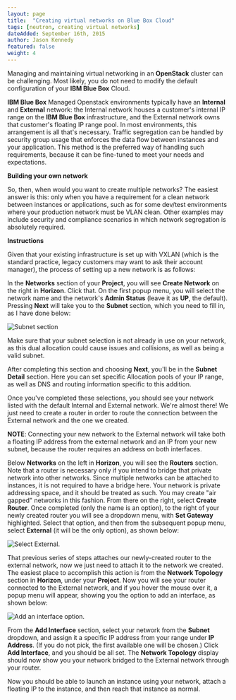 ```yaml
---
layout: page
title:  "Creating virtual networks on Blue Box Cloud"
tags: [neutron, creating virtual networks]
dateAdded: September 16th, 2015
author: Jason Kennedy
featured: false
weight: 4
---
```


Managing and maintaining virtual networking in an **OpenStack** cluster can be challenging. Most likely, you do not need to modify the default configuration of your **IBM Blue Box** Cloud.

**IBM Blue Box** Managed Openstack environments typically have an **Internal** and **External** network: the Internal network houses a customer's internal IP range on the **IBM Blue Box** infrastructure, and the External network owns that customer's floating IP range pool. In most environments, this arrangement is all that's necessary. Traffic segregation can be handled by security group usage that enforces the data flow between instances and your application. This method is the preferred way of handling such requirements, because it can be fine-tuned to meet your needs and expectations.

**Building your own network**

So, then, when would you want to create multiple networks? The easiest answer is this: only when you have a requirement for a clean network between instances or applications, such as for some dev/test environments where your production network must be VLAN clean. Other examples may include security and compliance scenarios in which network segregation is absolutely required.

**Instructions**

Given that your existing infrastructure is set up with VXLAN (which is the standard practice, legacy customers may want to ask their account manager), the process of setting up a new network is as follows:

In the **Networks** section of your **Project**, you will see **Create Network** on the right in **Horizon**. Click that. On the first popup menu, you will select the network name and the network's **Admin Status** (leave it as **UP**, the default). Pressing **Next** will take you to the **Subnet** section, which you need to fill in, as I have done below:

 ![Subnet section](https://help.bluebox.net/hc/en-us/article_attachments/202939668/Screen_Shot_2015-08-31_at_12.09.00_PM.png )

Make sure that your subnet selection is not already in use on your network, as this dual allocation could cause issues and collisions, as well as being a valid subnet.

After completing this section and choosing **Next**, you'll be in the **Subnet Detail** section. Here you can set specific Allocation pools of your IP range, as well as DNS and routing information specific to this addition.

Once you've completed these selections, you should see your network listed with the default Internal and External network. We're almost there! We just need to create a router in order to route the connection between the External network and the one we created.

**NOTE**: Connecting your new network to the External network will take both a floating IP address from the external network and an IP from your new subnet, because the router requires an address on both interfaces.

Below **Networks** on the left in **Horizon**, you will see the **Routers** section. Note that a router is necessary only if you intend to bridge that private network into other networks. Since multiple networks can be attached to instances, it is not required to have a bridge here. Your network is private addressing space, and it should be treated as such. You may create "air gapped" networks in this fashion. From there on the right, select **Create Router**. Once completed (only the name is an option), to the right of your newly created router you will see a dropdown menu, with **Set Gateway** highlighted. Select that option, and then from the subsequent popup menu, select **External** (it will be the only option), as shown below:

![Select External.](https://help.bluebox.net/hc/en-us/article_attachments/202939768/Screen_Shot_2015-08-31_at_12.16.23_PM.png)

That previous series of steps attaches our newly-created router to the external network, now we just need to attach it to the network we created. The easiest place to accomplish this action is from the **Network Topology** section in **Horizon**, under your **Project**. Now you will see your router connected to the External network, and if you hover the mouse over it, a popup menu will appear, showing you the option to add an interface, as shown below:

![Add an interface option.](https://help.bluebox.net/hc/en-us/article_attachments/202869637/Screen_Shot_2015-08-31_at_12.19.46_PM.png)

From the **Add Interface** section, select your network from the **Subnet** dropdown, and assign it a specific IP address from your range under **IP Address**. (If you do not pick, the first available one will be chosen.) Click **Add Interface**, and you should be all set. The **Network Topology** display should now show you your network bridged to the External network through your router.

Now you should be able to launch an instance using your network, attach a floating IP to the instance, and then reach that instance as normal.
